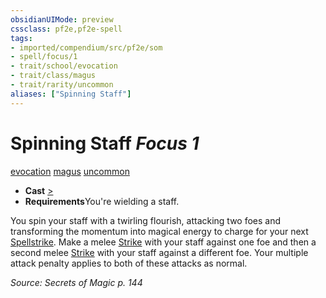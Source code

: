 ```yaml
---
obsidianUIMode: preview
cssclass: pf2e,pf2e-spell
tags:
- imported/compendium/src/pf2e/som
- spell/focus/1
- trait/school/evocation
- trait/class/magus
- trait/rarity/uncommon
aliases: ["Spinning Staff"]
---
```

# Spinning Staff *Focus 1*   
[evocation](evocation.md)  [magus](rules/traits/magus-som.md)  [uncommon](uncommon.md)  

- **Cast** [>](chapter-9-playing-the-game.md#Actions "Single Action") 
- **Requirements**You're wielding a staff.

You spin your staff with a twirling flourish, attacking two foes and transforming the momentum into magical energy to charge for your next [Spellstrike](spellstrike-som.md). Make a melee [Strike](strike.md) with your staff against one foe and then a second melee [Strike](strike.md) with your staff against a different foe. Your multiple attack penalty applies to both of these attacks as normal.

*Source: Secrets of Magic p. 144*